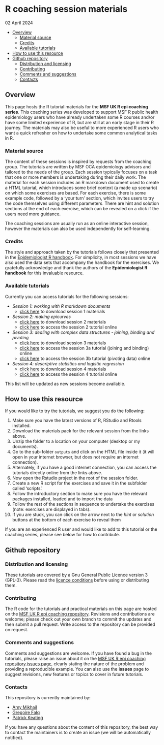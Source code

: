 R coaching session materials
================
02 April 2024

- [Overview](#overview)
  - [Material source](#material-source)
  - [Credits](#credits)
  - [Available tutorials](#available-tutorials)
- [How to use this resource](#how-to-use-this-resource)
- [Github repository](#github-repository)
  - [Distribution and licensing](#distribution-and-licensing)
  - [Contributing](#contributing)
  - [Comments and suggestions](#comments-and-suggestions)
  - [Contacts](#contacts)

<!-- README.md is generated from README.Rmd. Please edit that file -->

## Overview

This page hosts the R tutorial materials for the **MSF UK R epi coaching
series**. This coaching series was developed to support MSF R public
health epidemiology users who have already undertaken some R courses
and/or have some limited experience of R, but are still at an early
stage in their R journey. The materials may also be useful to more
experienced R users who want a quick refresher on how to undertake some
common analytical tasks in R.

### Material source

The content of these sessions is inspired by requests from the coaching
group. The tutorials are written by MSF OCA epidemiology advisors and
tailored to the needs of the group. Each session typically focuses on a
task that one or more members is undertaking during their daily work.
The material for each session includes an R markdown document used to
create a HTML tutorial, which introduces some brief context (a made up
scenario) on which some exercises are based. For each exercise, there is
some example code, followed by a ‘your turn’ section, which invites
users to try the code themselves using different parameters. There are
hint and solution sections at the end of each exercise, which can be
revealed on a click if the users need more guidance.

The coaching sessions are usually run as an online interactive session,
however the materials can also be used independently for self-learning.

### Credits

The style and approach taken by the tutorials follows closely that
presented in the [Epidemiologist R
handbook](https://epirhandbook.com/en/). For simplicity, in most
sessions we have also used the data sets that accompany the handbook for
the exercises. We gratefully acknowledge and thank the authors of the
**Epidemiologist R handbook** for this invaluable resource.

### Available tutorials

Currently you can access tutorials for the following sessions:

- *Session 1: working with R markdown documents*
  - [click
    here](https://msf-uk.github.io/r-epi-coaching/S1_rmarkdown.zip) to
    download session 1 materials
- *Session 2: making epicurves*
  - [click
    here](https://msf-uk.github.io/r-epi-coaching/S2_epicurves.zip) to
    download session 2 materials
  - [click
    here](https://msf-uk.github.io/r-epi-coaching/Tutorial_S2_epicurves.html)
    to access the session 2 tutorial online
- *Session 3: dealing with complex data structures - joining, binding
  and pivoting*
  - [click
    here](https://msf-uk.github.io/r-epi-coaching/S3_pivots_joins.zip)
    to download session 3 materials
  - [click
    here](https://msf-uk.github.io/r-epi-coaching/Tutorial_S3a_pivotsjoins.html)
    to access the session 3a tutorial (joining and binding) online
  - [click
    here](https://msf-uk.github.io/r-epi-coaching/Tutorial_S3b_pivotsjoins.html)
    to access the session 3b tutorial (pivoting data) online
- *Session 4: descriptive statistics and logistic regression*
  - [click here](https://msf-uk.github.io/r-epi-coaching/S4_stats.zip)
    to download session 4 materials
  - [click
    here](https://msf-uk.github.io/r-epi-coaching/Tutorial_S4_statistics.html)
    to access the session 4 tutorial online

This list will be updated as new sessions become available.

## How to use this resource

If you would like to try the tutorials, we suggest you do the following:

1.  Make sure you have the latest versions of R, RStudio and Rtools
    installed.
2.  Download the materials pack for the relevant session from the links
    above.
3.  Unzip the folder to a location on your computer (desktop or my
    documents).
4.  Go to the sub-folder `outputs` and click on the HTML file inside it
    (it will open in your internet browser, but does not require an
    internet connection).
5.  Alternately, if you have a good internet connection, you can access
    the tutorials directly online from the links above.
6.  Now open the Rstudio project in the root of the session folder.
7.  Create a new R script for the exercises and save it in the subfolder
    called ‘scripts’.
8.  Follow the introductory section to make sure you have the relevant
    packages installed, loaded and to import the data
9.  Follow the rest of the sections in sequence to undertake the
    exercises (note: exercises are displayed in tabs).
10. If you are stuck, you can click on the arrow next to the *hint* or
    *solution* buttons at the bottom of each exercise to reveal them

If you are an experienced R user and would like to add to this tutorial
or the coaching series, please see below for how to contribute.

## Github repository

### Distribution and licensing

These tutorials are covered by a Gnu General Public Licence version 3
(GPL-3). Please read the [licence
conditions](https://github.com/MSF-UK/r-epi-coaching/blob/main/LICENSE)
before using or distributing them.

### Contributing

The R code for the tutorials and practical materials on this page are
hosted on the [MSF UK R epi coaching
repository](https://github.com/MSF-UK/r-epi-coaching.git). Revisions and
contributions are welcome; please check out your own branch to commit
the updates and then submit a pull request. Write access to the
repository can be provided on request.

### Comments and suggestions

Comments and suggestions are welcome. If you have found a bug in the
tutorials, please raise an issue about it on the [MSF UK R epi coaching
repository issues
page](https://github.com/MSF-UK/r-epi-coaching/issues), clearly stating
the nature of the problem and providing a reproducible example. You can
also use the **issues** page to suggest revisions, new features or
topics to cover in future tutorials.

### Contacts

This repository is currently maintained by:

- [Amy Mikhail](https://github.com/AmyMikhail)
- [Gregoire Falq](https://github.com/gfalqoca)
- [Patrick Keating](https://github.com/pbkeating)

If you have any questions about the content of this repository, the best
way to contact the maintainers is to create an issue (we will be
automatically notified).
